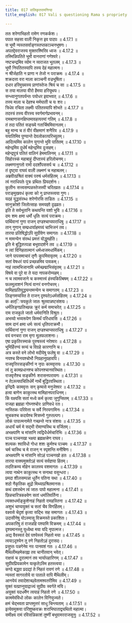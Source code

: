 ```yaml
---
title: 017 वालिकृतरामनिन्दा
title_english: 017 Vali s questioning Rama s propriety

---
```

<div class="audioEmbed"  caption="श्रीराम-हरिसीताराममूर्ति-घनपाठिभ्यां वचनम्" src="https://archive.org/download/Ramayana-recitation-Sriram-harisItArAmamUrti-Ghanapaati-v2/Kanda_4/Kanda_4_KSK-017-Valikrutha_Rama_Ninda.mp3"></div>

  
ततः शरेणाभिहतो रामेण रणकर्कशः।  
पपात सहसा वाली निकृत्त इव पादपः ॥ 4.17.1 ॥   
स भूमौ न्यस्तसर्वाङ्गस्तप्तकाञ्चनभूषणः।  
अपतद्देवराजस्य मुक्तरश्मिरिव ध्वजः ॥ 4.17.2 ॥   
तस्मिन्निपतिते भूमौ वानराणां गणेश्वरे।  
नष्टचन्द्रमिव व्योम न व्यराजत भूतलम् ॥ 4.17.3 ॥   
भूमौ निपतितस्यापि तस्य देहं महात्मनः।  
न श्रीर्जहाति न प्राणा न तेजो न पराक्रमः ॥ 4.17.4 ॥   
शक्रदत्ता वरा माला काञ्चनी वज्रभूषिता।  
दधार हरिमुख्यस्य प्राणांस्तेजः श्रियं च सा ॥ 4.17.5 ॥   
स तया मालया वीरो हैमया हरियूथपः।  
सन्ध्यानुगतपर्यन्तः पयोधर इवाभवत् ॥ 4.17.6 ॥   
तस्य माला च देहश्च मर्मघाती च यः शरः।  
त्रिधेव रचिता लक्ष्मीः पतितस्यापि शोभते ॥ 4.17.7 ॥   
तदस्त्रं तस्य वीरस्य स्वर्गमार्गप्रभावनम्।  
रामबाणासनक्षिप्तमावहत्परमां गतिम् ॥ 4.17.8 ॥   
तं तदा पतितं सङ्ख्ये गतार्चिषमिवानलम्।  
बहु मान्य च तं वीरं वीक्षमाणं शनैरिव ॥ 4.17.9 ॥   
ययातिमिव पुण्यान्ते देवलोकात्परिच्युतम्।  
आदित्यमिव कालेन युगान्ते भुवि पातितम् ॥ 4.17.10 ॥   
महेन्द्रमिव दुर्धर्षं महेन्द्रमिव दुःसहम्।  
महेन्द्रपुत्रं पतितं वालिनं हेममालिनम् ॥ 4.17.11 ॥   
सिंहोरस्कं महाबाहुं दीप्तास्यं हरिलोचनम्।  
लक्ष्मणानुगतो रामो ददर्शोपससर्प च ॥ 4.17.12 ॥   
तं दृष्ट्वा राघवं वाली लक्ष्मणं च महाबलम्।  
अब्रवीत्प्रश्रितं वाक्यं परुषं धर्मसंहितम् ॥ 4.17.13 ॥   
त्वं नराधिपतेः पुत्रः प्रथितः प्रियदर्शनः।  
कुलीनः सत्त्वसम्पन्नस्तेजस्वी चरितव्रतः ॥ 4.17.14 ॥   
पराङ्मुखवधं कृत्वा को नु प्राप्तस्त्वया गुणः।  
यदहं युद्धसंरब्धः शरेणोरसि ताडितः ॥ 4.17.15 ॥   
सानुक्रोशो जितोत्साहः समयज्ञो दृढव्रतः।  
इति ते सर्वभूतानि कथयन्ति यशो भुवि ॥ 4.17.16 ॥   
दमः शमः क्षमा धर्मो धृतिः सत्यं पराक्रमः।  
पार्थिवानां गुणा राजन् दण्डश्चाप्यपराधिषु ॥ 4.17.17 ॥   
तान् गुणान् सम्प्रधार्याहमग्र्यं चाभिजनं तव।  
तारया प्रतिषिद्धोऽपि सुग्रीवेण समागतः ॥ 4.17.18 ॥   
न मामन्येन संरब्धं प्रमत्तं योद्धुमर्हति।  
इति मे बुद्धिरुत्पन्ना बभूवादर्शने तव ॥ 4.17.19 ॥   
न त्वां विनिहतात्मानं धर्मध्वजमधार्मिकम्।  
जाने पापसमाचारं तृणैः कूपमिवावृतम् ॥ 4.17.20 ॥   
सतां वेषधरं पापं प्रच्छन्नमिव पावकम्।  
नाहं त्वामभिजानामि धर्मच्छद्माभिसंवृतम् ॥ 4.17.21 ॥   
विषये वा पुरे वा ते यदा नापकरोम्यहम्।  
न च त्वामवजाने च कस्मात्त्वं हंस्यकिल्बिषम् ॥ 4.17.22 ॥   
फलमूलाशनं नित्यं वानरं वनगोचरम्।  
मामिहाप्रतियुद्ध्यन्तमन्येन च समागतम् ॥ 4.17.23 ॥   
लिङ्गमप्यस्ति ते राजन् दृश्यतेऽधर्मसंहितम् ॥ 4.17.24 ॥   
कः क्षत्ित्रयकुले जातः श्रुतवान्नष्टसंशयः।  
धर्मलिङ्गप्रतिच्छन्नः क्रूरं कर्म समाचरेत् ॥ 4.17.25 ॥   
राम राजकुले जातो धर्मवानिति विश्रुतः।  
अभव्यो भव्यरूपेण किमर्थं परिधावसि ॥ 4.17.26 ॥   
साम दानं क्षमा धर्मः सत्यं धृतिपराक्रमौ।  
पार्थिवानां गुणा राजन् दण़्डश्चाप्यपराधिषु ॥ 4.17.27 ॥   
वयं वनचरा राम मृगा मूलफलाशनाः।  
एषा प्रकृतिरस्माकं पुरुषस्त्वं नरेश्वरः ॥ 4.17.28 ॥   
भूमिर्हिरण्यं रूप्यं च विग्रहे कारणानि च।  
अत्र कस्ते वने लोभो मदीयेषु फलेषु वा ॥ 4.17.29 ॥   
नयश्च विनयश्चोभौ निग्रहानुग्रहावपि।  
राजवृत्तिरसङ्कीर्णा न नृपाः कामवृत्तयः ॥ 4.17.30 ॥   
त्वं तु कामप्रधानश्च कोपनश्चानवस्थितः।  
राजवृत्तैश्च सङ्कीर्णः शरासनपरायणः ॥ 4.17.31 ॥   
न तेऽस्त्यपचितिर्धर्मे नार्थे बुद्धिरवस्थिता।  
इन्द्रियैः कामवृत्तः सन् कृष्यसे मनुजेश्वर ॥ 4.17.32 ॥   
हत्वा बाणेन काकुत्स्थ मामिहानपराधिनम्।  
किं वक्ष्यसि सतां मध्ये कर्म कृत्वा जुगुप्सितम् ॥ 4.17.33 ॥   
राजहा ब्रह्महा गोघ्नश्चोरः प्राणिवधे रतः।  
नास्तिकः परिवेत्ता च सर्वे निरयगामिनः ॥ 4.17.34 ॥   
सूचकश्च कदर्यश्च मित्रघ्नो गुरुतल्पगः।  
लोकं पापात्मनामेते गच्छन्ते नात्र संशयः ॥ 4.17.35 ॥   
अधार्यं चर्म मे सद्भी रोमाण्यस्थि च वर्जितम्।  
अभक्ष्याणि च मांसानि त्वद्विधैर्धर्मचारिभिः ॥ 4.17.36 ॥   
पञ्च पञ्चनखा भक्ष्या ब्रह्मक्षत्त्रेण राघव।  
शल्यकः श्वाविधो गोधा शशः कूर्मश्च पञ्चमः ॥ 4.17.37 ॥   
चर्म चास्थि च मे राजन् न स्पृशन्ति मनीषिणः।  
अभक्ष्याणि च मांसानि सोऽहं पञ्चनखो हतः ॥ 4.17.38 ॥   
तारया वाक्यमुक्तोऽहं सत्यं सर्वज्ञया हितम्।  
तदतिक्रम्य मोहेन कालस्य वशमागतः ॥ 4.17.39 ॥   
त्वया नाथेन काकुत्स्थ न सनाथा वसुन्धरा।  
प्रमदा शीलसम्पन्ना धूर्तेन पतिना यथा ॥ 4.17.40 ॥   
शठो नैकृतिकः क्षुद्रो मिथ्याप्रश्रितमानसः।  
कथं दशरथेन त्वं जातः पापो महात्मना ॥ 4.17.41 ॥   
छिन्नचारित्रकक्ष्येण सतां धर्मातिवर्तिना।  
त्यक्तधर्माङ्कुशेनाहं निहतो रामहस्तिना ॥ 4.17.42 ॥   
अशुभं चाप्ययुक्तं च सतां चैव विगर्हितम्।  
वक्ष्यसे चेदृशं कृत्वा सद्भिः सह समागतः ॥ 4.17.43 ॥   
उदासीनेषु योऽस्मासु विक्रमस्ते प्रकाशितः।  
अपकारिषु तं राजन्नहि पश्यामि विक्रमम् ॥ 4.17.44 ॥   
दृश्यमानस्तु युध्येथा मया यदि नृपात्मज।  
अद्य वैवस्वतं देवं पश्येस्त्वं निहतो मया ॥ 4.17.45 ॥   
त्वयाऽदृश्येन तु रणे निहतोऽहं दुरासदः।  
प्रसुप्तः पन्नगेनेव नरः पानवशं गतः ॥ 4.17.46 ॥   
मैथिलीमहमेकाह्ना तव चानीतवान् भवेत्।  
राक्षसं च दुरात्मानं तव भार्यापहारिणम् ॥ 4.17.47 ॥   
सुग्रीवप्रियकामेन यत्कृतेऽस्मि हतस्त्वया।  
कण्ठे बद्ध्वा प्रदद्यां ते निहतं रावणं रणे ॥ 4.17.48 ॥   
न्यस्तां सागरतोये वा पाताले वापि मैथिलीम्।  
आनयेयं तवादेशाच्छ्वेतामश्वतरीमिव ॥ 4.17.49 ॥   
युक्तं यत्प्राप्नुयाद्राज्यं सुग्रीवः स्वर्गते मयि।  
अयुक्तं यदधर्मेण त्वयाहं निहतो रणे ॥ 4.17.50 ॥   
काममेवंविधो लोकः कालेन विनियुज्यते।  
क्षमं चेद्भवता प्राप्तमुत्तरं साधु चिन्त्यताम् ॥ 4.17.51 ॥   
इत्येवमुक्त्वा परिशुष्कवक्रः शराभिघाताद्व्यथितो महात्मा।  
समीक्ष्य रामं रविसन्निकाशं तूष्णीं बभूवामरराजसूनुः ॥ 4.17.52 ॥   